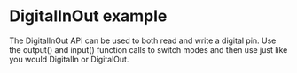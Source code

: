# DigitalInOut example

The DigitalInOut API can be used to both read and write a digital pin. Use the output() and input() function calls to switch modes and then use just like you would DigitalIn or DigitalOut.
